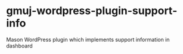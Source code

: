 # gmuj-wordpress-plugin-support-info
Mason WordPress plugin which implements support information in dashboard
